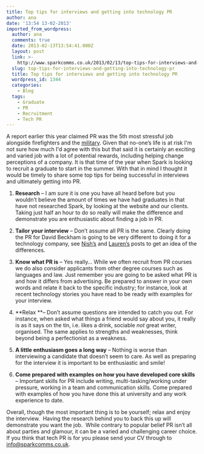 ```yaml
---
title: Top tips for interviews and getting into technology PR
author: ana
date: '13:54 13-02-2013'
imported_from_wordpress:
  author: ana
  comments: true
  date: 2013-02-13T13:54:41.000Z
  layout: post
  link: >-
    http://www.sparkcomms.co.uk/2013/02/13/top-tips-for-interviews-and-getting-into-technology-pr/
  slug: top-tips-for-interviews-and-getting-into-technology-pr
  title: Top tips for interviews and getting into technology PR
  wordpress_id: 1344
  categories:
    - Blog
  tags:
    - Graduate
    - PR
    - Recruitment
    - Tech PR
---
```


A report earlier this year claimed PR was the 5th most stressful job alongside firefighters and the [military](http://www.dailymail.co.uk/femail/article-2256652/Want-easy-life-Dont-firefighter-PR-exec-enlist-military-reveals-new-ranking-stressful-jobs.html#axzz2Kc3HGWHl). Given that no-one’s life is at risk I'm not sure how much I'd agree with this but that said it is certainly an exciting and varied job with a lot of potential rewards, including helping change perceptions of a company. It is that time of the year when Spark is looking to recruit a graduate to start in the summer. With that in mind I thought it would be timely to share some top tips for being successful in interviews and ultimately getting into PR.



	
  1. **Research** – I am sure it is one you have all heard before but you wouldn’t believe the amount of times we have had graduates in that have not researched Spark, by looking at the website and our clients. Taking just half an hour to do so really will make the difference and demonstrate you are enthusiastic about finding a job in PR.

	
  2. **Tailor your interview** – Don’t assume all PR is the same. Clearly doing the PR for David Beckham is going to be very different to doing it for a technology company, see [Nish’s](http://www.sparkcomms.co.uk/index.php/2013/01/what-it-takes-to-be-a-tech-pr-success/) and [Lauren’s](http://www.sparkcomms.co.uk/index.php/2012/11/creativity-and-tech-pr/) posts to get an idea of the differences.

	
  3. **Know what PR is** – Yes really… While we often recruit from PR courses we do also consider applicants from other degree courses such as languages and law. Just remember you are going to be asked what PR is and how it differs from advertising. Be prepared to answer in your own words and relate it back to the specific industry; for instance, look at recent technology stories you have read to be ready with examples for your interview.

	
  4. **Relax **– Don’t assume questions are intended to catch you out. For instance, when asked what things a friend would say about you, it really is as it says on the tin, i.e. likes a drink, sociable _not_ great writer, organised. The same applies to strengths and weaknesses, think beyond being a perfectionist as a weakness.

	
  5. **A little enthusiasm goes a long way** – Nothing is worse than interviewing a candidate that doesn’t seem to care. As well as preparing for the interview it is important to be enthusiastic and smile!

	
  6. **Come prepared with examples on how you have developed core skills** – Important skills for PR include writing, multi-tasking/working under pressure, working in a team and communication skills. Come prepared with examples of how you have done this at university and any work experience to date.


Overall, though the most important thing is to be yourself; relax and enjoy the interview.  Having the research behind you to back this up will demonstrate you want the job.  While contrary to popular belief PR isn’t all about parties and glamour, it can be a varied and challenging career choice. If you think that tech PR is for you please send your CV through to [info@sparkcomms.co.uk](mailto:info@sparkcomms.co.uk).


